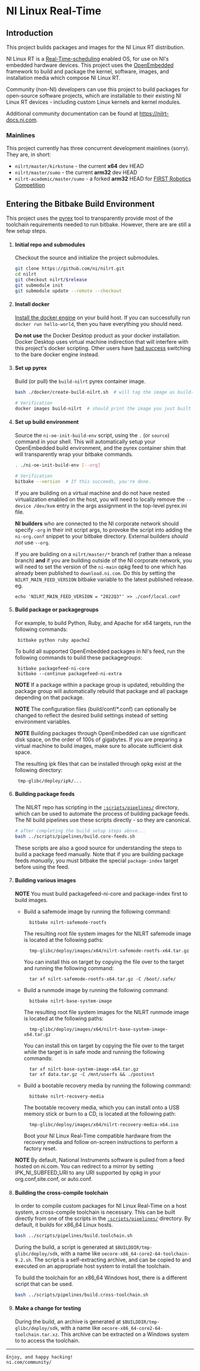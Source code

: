 # NI Linux Real-Time

## Introduction

This project builds packages and images for the NI Linux RT distribution.

NI Linux RT is a
[Real-Time-scheduling](https://rt.wiki.kernel.org/index.php/CONFIG_PREEMPT_RT_Patch)
enabled OS, for use on NI's embedded hardware devices. This project uses the
[OpenEmbedded](http://www.openembedded.org/wiki/Main_Page) framework to build
and package the kernel, software, images, and installation media which compose
NI Linux RT.

Community (non-NI) developers can use this project to build packages for
open-source software projects, which are installable to their existing NI Linux
RT devices - including custom Linux kernels and kernel modules.

Additional community documentation can be found at https://nilrt-docs.ni.com.


### Mainlines

This project currently has three concurrent development mainlines (sorry). They are, in short:
* `nilrt/master/kirkstone` - the current **x64** dev HEAD
* `nilrt/master/sumo` - the current **arm32** dev HEAD
* `nilrt-academic/master/sumo` - a forked **arm32** HEAD for [FIRST Robotics Competition](https://www.firstinspires.org/robotics/frc)


## Entering the Bitbake Build Environment

This project uses the [pyrex](https://github.com/garmin/pyrex) tool to transparently provide most of the toolchain requirements needed to run bitbake. However, there are are still a few setup steps.

1. #### Initial repo and submodules
   Checkout the source and initialize the project submodules.
    ```bash
    git clone https://github.com/ni/nilrt.git
    cd nilrt
    git checkout nilrt/$release
    git submodule init
    git submodule update --remote --checkout
    ```

2. #### Install docker
   [Install the docker engine](https://docs.docker.com/engine/install/) on your build host. If you can successfully run `docker run hello-world`, then you have everything you should need.

    **Do not use** the Docker Desktop product as your docker installation. Docker Desktop uses virtual machine indirection that will interfere with this project's docker scripting. Other users have [had success](https://github.com/ni/nilrt/issues/249) switching to the bare docker engine instead.

3. #### Set up pyrex
   Build (or pull) the `build-nilrt` pyrex container image.
    ```bash
    bash ./docker/create-build-nilrt.sh  # will tag the image as build-nilrt:${NILRT_codename}

    # Verification
    docker images build-nilrt  # should print the image you just built
    ```

4. #### Set up build environment
   Source the `ni-oe-init-build-env` script, using the `.` (or `source`) command in your shell. This will automatically setup your OpenEmbedded build environment, and the pyrex container shim that will transparently wrap your bitbake commands.
    ```bash
    . ./ni-oe-init-build-env [--org]

    # Verification
    bitbake --version  # If this succeeds, you're done.
    ```

    If you are building on a virtual machine and do not have nested virtualization enabled on the host, you will need to locally remove the `--device /dev/kvm` entry in the args assignment in the top-level pyrex.ini file.

    **NI builders** who are connected to the NI corporate network should specify `-org` in their init script args, to provoke the script into adding the `ni-org.conf` snippet to your bitbake directory. External builders *should not* use `--org`.

   If you are building on a `nilrt/master/*` branch ref (rather than a release branch) **and** if you are building outside of the NI corporate network, you will need to set the version of the `ni-main` opkg feed to one which has already been published to `download.ni.com`. Do this by setting the `NILRT_MAIN_FEED_VERSION` bitbake variable to the latest published release. eg.

   ```
   echo 'NILRT_MAIN_FEED_VERSION = "2022Q3"' >> ./conf/local.conf
   ```

5. #### Build package or packagegroups
   For example, to build Python, Ruby, and Apache for x64 targets, run the following commands:

        bitbake python ruby apache2

    To build all supported OpenEmbedded packages in NI's feed, run the following commands to build these packagegroups:

        bitbake packagefeed-ni-core
        bitbake --continue packagefeed-ni-extra

    **NOTE** If a package within a package group is updated, rebuilding the package group will automatically rebuild that package and all package depending on that package.

    **NOTE** The configuration files (build/conf/*.conf) can optionally be changed to reflect the desired build settings instead of setting environment variables.

    **NOTE** Building packages through OpenEmbedded can use significant disk space, on the order of 100s of gigabytes. If you are preparing a virtual machine to build images, make sure to allocate sufficient disk space.

    The resulting ipk files that can be installed through opkg exist at the following directory:

        tmp-glibc/deploy/ipk/...

6. #### Building package feeds
    The NILRT repo has scripting in the [`:scripts/pipelines/`](https://github.com/ni/nilrt/tree/HEAD/scripts/pipelines) directory, which can be used to automate the process of building package feeds. The NI build pipelines use these scripts directly - so they are canonical.

    ```bash
    # after completing the build setup steps above...
    bash ../scripts/pipelines/build.core-feeds.sh
    ```

    These scripts are also a good source for understanding the steps to build a package feed manually. Note that if you are building package feeds *manually*, you must bitbake the special `package-index` target before using the feed.

7. #### Building various images

    **NOTE** You must build packagefeed-ni-core and package-index first to build images.

    * Build a safemode image by running the following command:

            bitbake nilrt-safemode-rootfs

        The resulting root file system images for the NILRT safemode image is located at the following paths:

            tmp-glibc/deploy/images/x64/nilrt-safemode-rootfs-x64.tar.gz

        You can install this on target by copying the file over to the target and running the following command:

            tar xf nilrt-safemode-rootfs-x64.tar.gz -C /boot/.safe/

    * Build a runmode image by running the following command:

            bitbake nilrt-base-system-image

        The resulting root file system images for the NILRT runmode image is located at the following paths:

            tmp-glibc/deploy/images/x64/nilrt-base-system-image-x64.tar.gz

        You can install this on target by copying the file over to the target while the target is in safe mode and running the following commands:

            tar xf nilrt-base-system-image-x64.tar.gz
            tar xf data.tar.gz -C /mnt/userfs && ./postinst

    * Build a bootable recovery media by running the following command:

            bitbake nilrt-recovery-media

        The bootable recovery media, which you can install onto a USB memory stick or burn to a CD, is located at the following path:

            tmp-glibc/deploy/images/x64/nilrt-recovery-media-x64.iso

        Boot your NI Linux Real-Time compatible hardware from the recovery media and follow on-screen instructions to perform a factory reset.

    **NOTE** By default, National Instruments software is pulled from a feed hosted on ni.com. You can redirect to a mirror by setting IPK_NI_SUBFEED_URI to any URI supported by opkg in your org.conf,site.conf, or auto.conf.

8. #### Building the cross-compile toolchain

    In order to compile custom packages for NI Linux Real-Time on a host system, a cross-compile toolchain is necessary. This can be built directly
    from one of the scripts in the [`:scripts/pipelines/`](https://github.com/ni/nilrt/tree/HEAD/scripts/pipelines) directory. By default, it builds for x86_64 Linux hosts.

    ```bash
    bash ../scripts/pipelines/build.toolchain.sh
    ```

    During the build, a script is generated at `$BUILDDIR/tmp-glibc/deploy/sdk`, with a name like `oecore-x86_64-core2-64-toolchain-9.2.sh`. The script is a self-extracting archive, and can be copied to and executed on an appropriate host system to install the toolchain.

    To build the toolchain for an x86_64 Windows host, there is a different script that can be used.
    
    ```bash
    bash ../scripts/pipelines/build.cross-toolchain.sh
    ```
9. #### Make a change for testing
    During the build, an archive is generated at `$BUILDDIR/tmp-glibc/deploy/sdk`, with a name like
    `oecore-x86_64-core2-64-toolchain.tar.xz`. This archive can be extracted on a Windows system to
    to access the toolchain.

---

    Enjoy, and happy hacking!
    ni.com/community/
